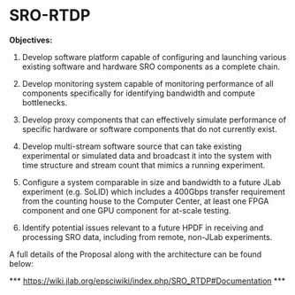 # SRO-RTDP

**Objectives:**

1. Develop software platform capable of configuring and launching various existing software and hardware SRO components as a complete chain.

2. Develop monitoring system capable of monitoring performance of all components specifically for identifying bandwidth and compute bottlenecks.

3. Develop proxy components that can effectively simulate performance of specific hardware or software components that do not currently exist.

4. Develop multi-stream software source that can take existing experimental or simulated data and broadcast it into the system with time structure and stream count that mimics a running experiment.

5. Configure a system comparable in size and bandwidth to a future JLab experiment (e.g. SoLID) which includes a 400Gbps transfer requirement from the counting house to the Computer Center, at least one FPGA component and one GPU component for at-scale testing.

6. Identify potential issues relevant to a future HPDF in receiving and processing SRO data, including from remote, non-JLab experiments.

A full details of the Proposal along with the architecture can be found below: 

*** https://wiki.jlab.org/epsciwiki/index.php/SRO_RTDP#Documentation ***
